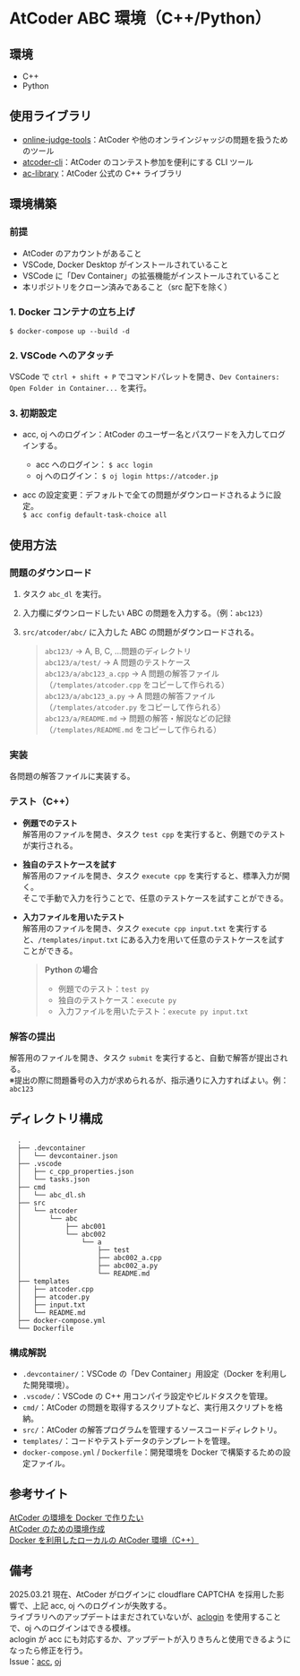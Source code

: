 # AtCoder ABC 環境（C++/Python）

## 環境

- C++
- Python

## 使用ライブラリ

- [online-judge-tools](https://github.com/online-judge-tools/oj)：AtCoder や他のオンラインジャッジの問題を扱うためのツール
- [atcoder-cli](https://github.com/Tatamo/atcoder-cli?tab=readme-ov-file)：AtCoder のコンテスト参加を便利にする CLI ツール
- [ac-library](https://github.com/atcoder/ac-library)：AtCoder 公式の C++ ライブラリ

## 環境構築

### 前提

- AtCoder のアカウントがあること
- VSCode, Docker Desktop がインストールされていること
- VSCode に「Dev Container」の拡張機能がインストールされていること
- 本リポジトリをクローン済みであること（src 配下を除く）

### 1. Docker コンテナの立ち上げ

`$ docker-compose up --build -d`

### 2. VSCode へのアタッチ

VSCode で `ctrl + shift + P` でコマンドパレットを開き、`Dev Containers: Open Folder in Container...` を実行。

### 3. 初期設定

- acc, oj へのログイン：AtCoder のユーザー名とパスワードを入力してログインする。

  - acc へのログイン： `$ acc login`
  - oj へのログイン： `$ oj login https://atcoder.jp`

- acc の設定変更：デフォルトで全ての問題がダウンロードされるように設定。\
  `$ acc config default-task-choice all`

## 使用方法

### 問題のダウンロード

1. タスク `abc_dl` を実行。
2. 入力欄にダウンロードしたい ABC の問題を入力する。（例：`abc123`）
3. `src/atcoder/abc/` に入力した ABC の問題がダウンロードされる。

   > `abc123/` -> A, B, C, ...問題のディレクトリ\
   > `abc123/a/test/` -> A 問題のテストケース\
   > `abc123/a/abc123_a.cpp` -> A 問題の解答ファイル（`/templates/atcoder.cpp` をコピーして作られる）
   > `abc123/a/abc123_a.py` -> A 問題の解答ファイル（`/templates/atcoder.py` をコピーして作られる）
   > `abc123/a/README.md` -> 問題の解答・解説などの記録（`/templates/README.md` をコピーして作られる）

### 実装

各問題の解答ファイルに実装する。

### テスト（C++）

- **例題でのテスト**\
  解答用のファイルを開き、タスク `test cpp` を実行すると、例題でのテストが実行される。

- **独自のテストケースを試す**\
  解答用のファイルを開き、タスク `execute cpp` を実行すると、標準入力が開く。\
  そこで手動で入力を行うことで、任意のテストケースを試すことができる。

- **入力ファイルを用いたテスト**\
  解答用のファイルを開き、タスク `execute cpp input.txt` を実行すると、`/templates/input.txt` にある入力を用いて任意のテストケースを試すことができる。

  > **Python の場合**
  >
  > - 例題でのテスト：`test py`
  > - 独自のテストケース：`execute py`
  > - 入力ファイルを用いたテスト：`execute py input.txt`

### 解答の提出

解答用のファイルを開き、タスク `submit` を実行すると、自動で解答が提出される。\
※提出の際に問題番号の入力が求められるが、指示通りに入力すればよい。例：`abc123`

## ディレクトリ構成

```
  .
  ├── .devcontainer
  │   └── devcontainer.json
  ├── .vscode
  │   ├── c_cpp_properties.json
  │   └── tasks.json
  ├── cmd
  │   └── abc_dl.sh
  ├── src
  │   └── atcoder
  │       └── abc
  │           ├── abc001
  │           └── abc002
  │               └── a
  │                   ├── test
  │                   ├── abc002_a.cpp
  │                   ├── abc002_a.py
  │                   └── README.md
  ├── templates
  │   ├── atcoder.cpp
  │   ├── atcoder.py
  │   ├── input.txt
  │   └── README.md
  ├── docker-compose.yml
  └── Dockerfile
```

### 構成解説

- `.devcontainer/`：VSCode の「Dev Container」用設定（Docker を利用した開発環境）。
- `.vscode/`：VSCode の C++ 用コンパイラ設定やビルドタスクを管理。
- `cmd/`：AtCoder の問題を取得するスクリプトなど、実行用スクリプトを格納。
- `src/`：AtCoder の解答プログラムを管理するソースコードディレクトリ。
- `templates/`：コードやテストデータのテンプレートを管理。
- `docker-compose.yml` / `Dockerfile`：開発環境を Docker で構築するための設定ファイル。

## 参考サイト

[AtCoder の環境を Docker で作りたい](https://qiita.com/tf63/items/c93c6f24d73599e637d8)<br>
[AtCoder のための環境作成](https://qiita.com/NaokiOsako/items/dcbc0a91e1bbca8ee45d)<br>
[Docker を利用したローカルの AtCoder 環境（C++）](https://zenn.dev/kinakomochi5250/articles/atcoder-cpp-docker)

## 備考

2025.03.21 現在、AtCoder がログインに cloudflare CAPTCHA を採用した影響で、上記 acc, oj へのログインが失敗する。\
ライブラリへのアップデートはまだされていないが、[aclogin](https://github.com/key-moon/aclogin) を使用することで、oj へのログインはできる模様。\
aclogin が acc にも対応するか、アップデートが入りきちんと使用できるようになったら修正を行う。\
Issue：[acc](https://github.com/Tatamo/atcoder-cli/issues/66), [oj](https://github.com/online-judge-tools/oj/issues/934)
